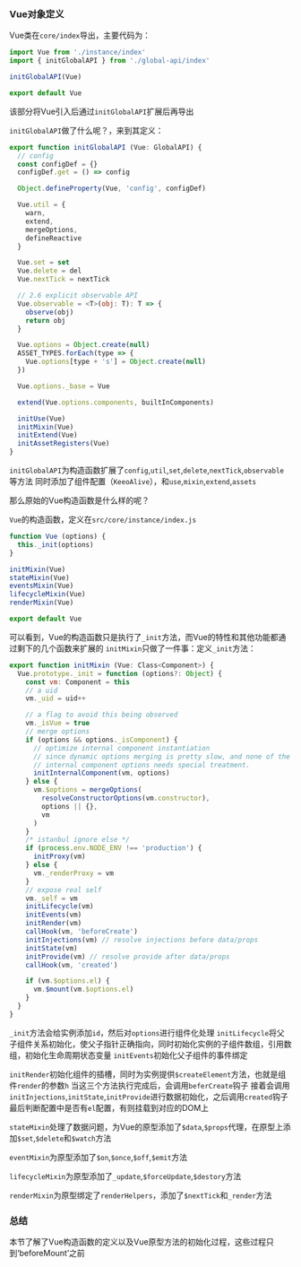 ### Vue对象定义

Vue类在`core/index`导出，主要代码为：
```js
import Vue from './instance/index'
import { initGlobalAPI } from './global-api/index'

initGlobalAPI(Vue)

export default Vue
```
该部分将Vue引入后通过`initGlobalAPI`扩展后再导出

`initGlobalAPI`做了什么呢？，来到其定义：
```js
export function initGlobalAPI (Vue: GlobalAPI) {
  // config
  const configDef = {}
  configDef.get = () => config

  Object.defineProperty(Vue, 'config', configDef)

  Vue.util = {
    warn,
    extend,
    mergeOptions,
    defineReactive
  }

  Vue.set = set
  Vue.delete = del
  Vue.nextTick = nextTick

  // 2.6 explicit observable API
  Vue.observable = <T>(obj: T): T => {
    observe(obj)
    return obj
  }

  Vue.options = Object.create(null)
  ASSET_TYPES.forEach(type => {
    Vue.options[type + 's'] = Object.create(null)
  })

  Vue.options._base = Vue

  extend(Vue.options.components, builtInComponents)

  initUse(Vue)
  initMixin(Vue)
  initExtend(Vue)
  initAssetRegisters(Vue)
}
```
`initGlobalAPI`为构造函数扩展了`config`,`util`,`set`,`delete`,`nextTick`,`observable`等方法
同时添加了组件配置（`KeeoAlive`），和`use`,`mixin`,`extend`,`assets`

那么原始的Vue构造函数是什么样的呢？

`Vue`的构造函数，定义在`src/core/instance/index.js`
```js
function Vue (options) {
  this._init(options)
}

initMixin(Vue)
stateMixin(Vue)
eventsMixin(Vue)
lifecycleMixin(Vue)
renderMixin(Vue)

export default Vue
```
可以看到，Vue的构造函数只是执行了`_init`方法，而Vue的特性和其他功能都通过剩下的几个函数来扩展的
`initMixin`只做了一件事：定义`_init`方法：
```js
export function initMixin (Vue: Class<Component>) {
  Vue.prototype._init = function (options?: Object) {
    const vm: Component = this
    // a uid
    vm._uid = uid++

    // a flag to avoid this being observed
    vm._isVue = true
    // merge options
    if (options && options._isComponent) {
      // optimize internal component instantiation
      // since dynamic options merging is pretty slow, and none of the
      // internal component options needs special treatment.
      initInternalComponent(vm, options)
    } else {
      vm.$options = mergeOptions(
        resolveConstructorOptions(vm.constructor),
        options || {},
        vm
      )
    }
    /* istanbul ignore else */
    if (process.env.NODE_ENV !== 'production') {
      initProxy(vm)
    } else {
      vm._renderProxy = vm
    }
    // expose real self
    vm._self = vm
    initLifecycle(vm)
    initEvents(vm)
    initRender(vm)
    callHook(vm, 'beforeCreate')
    initInjections(vm) // resolve injections before data/props
    initState(vm)
    initProvide(vm) // resolve provide after data/props
    callHook(vm, 'created')

    if (vm.$options.el) {
      vm.$mount(vm.$options.el)
    }
  }
}
```
`_init`方法会给实例添加`id`，然后对`options`进行组件化处理
`initLifecycle`将父子组件关系初始化，使父子指针正确指向，同时初始化实例的子组件数组，引用数组，初始化生命周期状态变量
`initEvents`初始化父子组件的事件绑定  
<!-- todo -->
`initRender`初始化组件的插槽，同时为实例提供`$createElement`方法，也就是组件`render`的参数`h`
当这三个方法执行完成后，会调用`beferCreate`钩子
接着会调用`initInjections`,`initState`,`initProvide`进行数据初始化，之后调用`created`钩子
最后判断配置中是否有`el`配置，有则挂载到对应的DOM上

`stateMixin`处理了数据问题，为Vue的原型添加了`$data`,`$props`代理，在原型上添加`$set`,`$delete`和`$watch`方法

`eventMixin`为原型添加了`$on`,`$once`,`$off`,`$emit`方法

`lifecycleMixin`为原型添加了`_update`,`$forceUpdate`,`$destory`方法

`renderMixin`为原型绑定了`renderHelpers`，添加了`$nextTick`和`_render`方法
<!-- todo  这部分的详细解析会在之后补充 -->


### 总结
本节了解了Vue构造函数的定义以及Vue原型方法的初始化过程，这些过程只到‘beforeMount’之前
